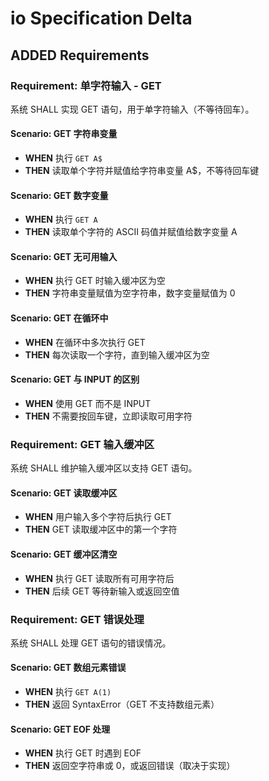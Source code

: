 # io Specification Delta

## ADDED Requirements

### Requirement: 单字符输入 - GET
系统 SHALL 实现 GET 语句，用于单字符输入（不等待回车）。

#### Scenario: GET 字符串变量
- **WHEN** 执行 `GET A$`
- **THEN** 读取单个字符并赋值给字符串变量 A$，不等待回车键

#### Scenario: GET 数字变量
- **WHEN** 执行 `GET A`
- **THEN** 读取单个字符的 ASCII 码值并赋值给数字变量 A

#### Scenario: GET 无可用输入
- **WHEN** 执行 GET 时输入缓冲区为空
- **THEN** 字符串变量赋值为空字符串，数字变量赋值为 0

#### Scenario: GET 在循环中
- **WHEN** 在循环中多次执行 GET
- **THEN** 每次读取一个字符，直到输入缓冲区为空

#### Scenario: GET 与 INPUT 的区别
- **WHEN** 使用 GET 而不是 INPUT
- **THEN** 不需要按回车键，立即读取可用字符

### Requirement: GET 输入缓冲区
系统 SHALL 维护输入缓冲区以支持 GET 语句。

#### Scenario: GET 读取缓冲区
- **WHEN** 用户输入多个字符后执行 GET
- **THEN** GET 读取缓冲区中的第一个字符

#### Scenario: GET 缓冲区清空
- **WHEN** 执行 GET 读取所有可用字符后
- **THEN** 后续 GET 等待新输入或返回空值

### Requirement: GET 错误处理
系统 SHALL 处理 GET 语句的错误情况。

#### Scenario: GET 数组元素错误
- **WHEN** 执行 `GET A(1)`
- **THEN** 返回 SyntaxError（GET 不支持数组元素）

#### Scenario: GET EOF 处理
- **WHEN** 执行 GET 时遇到 EOF
- **THEN** 返回空字符串或 0，或返回错误（取决于实现）


